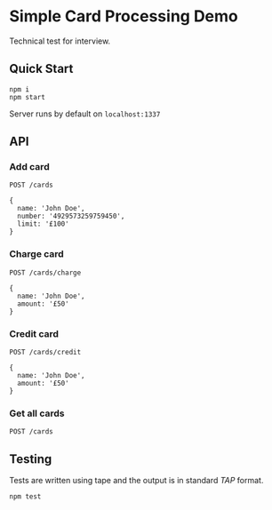 # Simple Card Processing Demo

Technical test for interview.

## Quick Start

```
npm i
npm start
```

Server runs by default on `localhost:1337`

## API

### Add card
`POST /cards`
```
{
  name: 'John Doe',
  number: '4929573259759450',
  limit: '£100'
}
```
### Charge card
`POST /cards/charge`
```
{
  name: 'John Doe',
  amount: '£50'
}
```
### Credit card
`POST /cards/credit`
```
{
  name: 'John Doe',
  amount: '£50'
}
```
### Get all cards
`POST /cards`

## Testing
Tests are written using tape and the output is in standard _TAP_ format.

```
npm test
```

